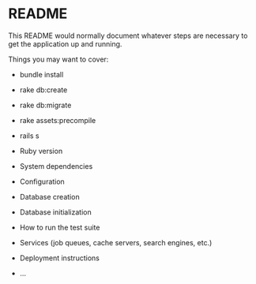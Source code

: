 # README

This README would normally document whatever steps are necessary to get the
application up and running.

Things you may want to cover:
  * bundle install 
  * rake db:create 
  * rake db:migrate
  * rake assets:precompile
  * rails s 
  

* Ruby version

* System dependencies

* Configuration

* Database creation

* Database initialization

* How to run the test suite

* Services (job queues, cache servers, search engines, etc.)

* Deployment instructions

* ...

